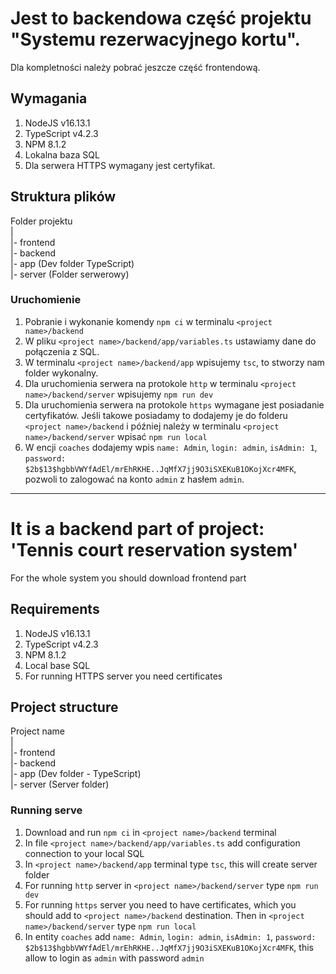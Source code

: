 # Jest to backendowa część projektu "Systemu rezerwacyjnego kortu".
Dla kompletności należy pobrać jeszcze część frontendową.

## Wymagania
1. NodeJS v16.13.1
2. TypeScript v4.2.3
3. NPM 8.1.2
4. Lokalna baza SQL
5. Dla serwera HTTPS wymagany jest certyfikat.

## Struktura plików
Folder projektu <br >
|<br >
|- frontend<br >
|- backend <br >
|- app (Dev folder TypeScript)<br >
|- server (Folder serwerowy)<br >

### Uruchomienie
1. Pobranie i wykonanie komendy `npm ci` w terminalu `<project name>/backend`
2. W pliku `<project name>/backend/app/variables.ts` ustawiamy dane do połączenia z SQL.
3. W terminalu `<project name>/backend/app` wpisujemy `tsc`, to stworzy nam folder wykonalny.
4. Dla uruchomienia serwera na protokole `http` w terminalu `<project name>/backend/server` wpisujemy `npm run dev`
5. Dla uruchomienia serwera na protokole `https` wymagane jest posiadanie certyfikatów. Jeśli takowe posiadamy to dodajemy je do folderu `<project name>/backend` i później należy w terminalu `<project name>/backend/server` wpisać `npm run local`
6. W encji `coaches` dodajemy wpis `name: Admin`, `login: admin`, `isAdmin: 1`, `password: $2b$13$hgbbVWYfAdEl/mrEhRKHE..JqMfX7jj9O3iSXEKuB1OKojXcr4MFK`, pozwoli to zalogować na konto `admin` z hasłem `admin`.

---------------

# It is a backend part of project: 'Tennis court reservation system'
For the whole system you should download frontend part

## Requirements
1. NodeJS v16.13.1
2. TypeScript v4.2.3
3. NPM 8.1.2
4. Local base SQL
5. For running HTTPS server you need certificates

## Project structure
Project name<br >
|<br >
|- frontend<br >
|- backend <br >
|- app (Dev folder - TypeScript)<br >
|- server (Server folder)<br >

### Running serve
1. Download and run `npm ci` in `<project name>/backend` terminal
2. In file `<project name>/backend/app/variables.ts` add configuration connection to your local SQL
3. In `<project name>/backend/app` terminal type `tsc`, this will create server folder
4. For running `http` server in `<project name>/backend/server` type `npm run dev`
5. For running `https` server you need to have certificates, which you should add to `<project name>/backend` destination. Then in `<project name>/backend/server` type `npm run local`
6. In entity `coaches` add `name: Admin`, `login: admin`, `isAdmin: 1`, `password: $2b$13$hgbbVWYfAdEl/mrEhRKHE..JqMfX7jj9O3iSXEKuB1OKojXcr4MFK`, this allow to login as `admin` with password `admin`